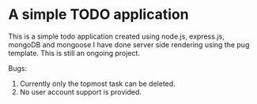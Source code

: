 # A simple TODO application

This is a simple todo application created using node.js, express.js, mongoDB and mongoose
I have done server side rendering using the pug template. This is still an ongoing project.

Bugs:

1. Currently only the topmost task can be deleted.
2. No user account support is provided.
